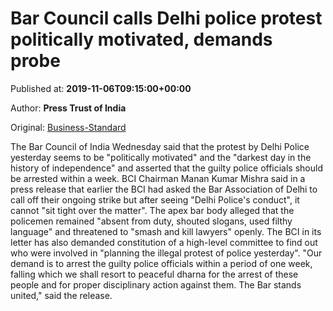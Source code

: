 
# Bar Council calls Delhi police protest politically motivated, demands probe

Published at: **2019-11-06T09:15:00+00:00**

Author: **Press Trust of India**

Original: [Business-Standard](https://www.business-standard.com/article/pti-stories/delhi-police-protest-darkest-day-in-history-arrest-guilty-policemen-in-a-week-says-bci-119110600770_1.html)

The Bar Council of India Wednesday said that the protest by Delhi Police yesterday seems to be "politically motivated" and the "darkest day in the history of independence" and asserted that the guilty police officials should be arrested within a week.
BCI Chairman Manan Kumar Mishra said in a press release that earlier the BCI had asked the Bar Association of Delhi to call off their ongoing strike but after seeing "Delhi Police's conduct", it cannot "sit tight over the matter".
The apex bar body alleged that the policemen remained "absent from duty, shouted slogans, used filthy language" and threatened to "smash and kill lawyers" openly.
The BCI in its letter has also demanded constitution of a high-level committee to find out who were involved in "planning the illegal protest of police yesterday".
"Our demand is to arrest the guilty police officials within a period of one week, falling which we shall resort to peaceful dharna for the arrest of these people and for proper disciplinary action against them. The Bar stands united," said the release.
